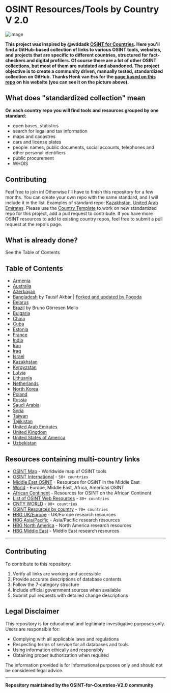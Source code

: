 # OSINT Resources/Tools by Country V 2.0 

![image](https://github.com/user-attachments/assets/a331f7af-2882-455d-8304-5fe8a55af76b)

**This project was inspired by @wddadk [OSINT for Countries](https://github.com/wddadk/OSINT-for-countries). Here you'll find a GitHub-based collection of links to various OSINT tools, websites, and projects that are specific to different countries, structured for fact-checkers and digital profilers. Of course there are a lot of other OSINT collections, but most of them are outdated and abandoned. The project objective is to create a community driven, manually tested, standardized collection on GitHub. Thanks Henk van Ess for the [page based on this repo](https://digitaldigging.org/osint/) on his website (you can see it on the picture above).**

## What does "standardized collection" mean 
**On each country repo you will find tools and resources grouped by one standard:** 
- open bases, statistics
- search for legal and tax information
- maps and cadastres
- cars and license plates
- people: names, public documents, social accounts, telephones and other personal identifiers
- public procurement
- WHOIS

## Contributing
Feel free to join in! Otherwise I'll have to finish this repository for a few months. You can create your own repo with the same standard, and I will include it in the list. Examples of standard repo: [Kazakhstan](https://github.com/paulpogoda/OSINT-Tools-Kazakhstan), [United Arab Emirates](https://github.com/paulpogoda/OSINT-Tools-Emirates). Please use the [Country Template](https://github.com/paulpogoda/OSINT-for-countries-V2.0/blob/main/Country%20Template) to work on new standartized repo for this project, add a pull request to contribute. If you have more OSINT resources to add to existing country repos, feel free to submit a pull request at the repo's page. 
## What is already done?
See the Table of Contents 

## Table of Contents
- [Armenia](https://github.com/paulpogoda/OSINT-Tools-Armenia/)
- [Australia](https://github.com/paulpogoda/OSINT-Tools-Australia/)
- [Azerbaijan](https://github.com/paulpogoda/OSINT-Tools-Azerbaijan/)
- [Bangladesh](https://github.com/seotausif/OSINT-Tools-Bangladesh) by Tausif Akbar | [Forked and updated by Pogoda](https://github.com/paulpogoda/OSINT-Tools-Bangladesh)
- [Belarus](https://github.com/paulpogoda/OSINT-Tools-Belarus)
- [Brazil](https://github.com/bgmello/OSINT-Tools-Brazil/) by Bruno Görresen Mello
- [Bulgaria](https://github.com/paulpogoda/OSINT-Tools-Bulgaria/tree/main)
- [China](https://github.com/paulpogoda/OSINT-Tools-China)
- [Cuba](https://github.com/paulpogoda/osint-tools-cuba/tree/main)
- [Estonia](https://github.com/paulpogoda/OSINT-Tools-Estonia)
- [France](https://github.com/Aegyr21/OSINT-Tools-France/)
- [India](https://github.com/paulpogoda/OSINT-Tools-India)
- [Iran](https://github.com/paulpogoda/OSINT-Tools-Iran)
- [Iraq](https://github.com/paulpogoda/OSINT-Tools-Iraq)
- [Israel](https://github.com/paulpogoda/OSINT-Tools-Israel)
- [Kazakhstan](https://github.com/paulpogoda/OSINT-Tools-Kazakhstan)
- [Kyrgyzstan](https://github.com/paulpogoda/OSINT-Tools-Kyrgyzstan)
- [Latvia](https://github.com/paulpogoda/OSINT-Tools-Latvia)
- [Lithuania](https://github.com/paulpogoda/OSINT-Tools-Lithuania)
- [Netherlands](https://github.com/paulpogoda/OSINT-Tools-Netherlands/tree/master)
- [North Korea](https://github.com/paulpogoda/OSINT-Tools-North-Korea)
- [Poland](https://github.com/paulpogoda/OSINT-Tools-Poland)
- [Russia](https://github.com/paulpogoda/OSINT-Tools-Russia)
- [Saudi Arabia](https://github.com/paulpogoda/OSINT-Tools-Saudi-Arabia)
- [Syria](https://github.com/paulpogoda/OSINT-Tools-Syria)
- [Taiwan](https://github.com/paulpogoda/OSINT-Tools-Taiwan)
- [Tajikistan](https://github.com/paulpogoda/OSINT-Tools-Tajikistan)
- [United Arab Emirates](https://github.com/paulpogoda/OSINT-Tools-Emirates)
- [United Kingdom](https://github.com/paulpogoda/OSINT-Tools-UK)
- [United States of America](https://github.com/paulpogoda/OSINT-Tools_USA)
- [Uzbekistan](https://github.com/paulpogoda/OSINT-Tools-Uzbekistan)

## Resources containing multi-country links
- [OSINT Map](https://cybdetective.com/osintmap/) - Worldwide map of OSINT tools
- [OSINT International](https://start.me/p/7kDabv/osint-international) -  `50+ countries`
- [Middle East OSINT](https://start.me/p/jj8Y9a/middle-east-osint) - Resources for OSINT in the Middle East
- [World](https://start.me/p/lLaoXv/07-world) - Europe, Middle East, Africa, Americas OSINT
- [African Continent](https://start.me/p/m6OJgv/the-bbc-africa-eye-forensics-dashboard) - Resources for OSINT on the African Continent
- [List of OSINT Web Resources](https://github.com/OhShINT/ohshint.gitbook.io/blob/main/Lists_of_OSINT_Web_Resources/1-Complete-List-of-OSINT-Web-Resources.md#country-specific-search-engines-and-directories) -  `80+ countries`
- [CNTY WORLD](https://start.me/p/kxNv55/cnty-world) - `80+ countries`
- [OSINT Resources by country](https://start.me/p/kvAQBk/osint-resources-by-country) - `70+ countries`
- [HBG UK/Europe](https://start.me/p/VRMpYm/hbg-ukeurope-research-resources) - UK/Europe research resources
- [HBG Asia/Pacific](https://start.me/p/3KMwaw/hbg-asia-pacific-prospect-research-resources) - Asia/Pacific research resources
- [HBG North America](https://start.me/p/ZQdorV/hbg-north-america-prospect-research-links) - North America research resources
- [HBG Middle East](https://start.me/p/ZYaxaJ/hbg-middle-east-prospect-research-links) - Middle East research resources

---

## Contributing

To contribute to this repository:
1. Verify all links are working and accessible
2. Provide accurate descriptions of database contents
3. Follow the 7-category structure
4. Include official government sources when available
5. Submit pull requests with detailed change descriptions

## Legal Disclaimer

This repository is for educational and legitimate investigative purposes only. Users are responsible for:
- Complying with all applicable laws and regulations
- Respecting terms of service for all databases and tools
- Using information ethically and responsibly
- Obtaining proper authorization when required

The information provided is for informational purposes only and should not be considered legal advice.

---

**Repository maintained by the OSINT-for-Countries-V2.0 community**
